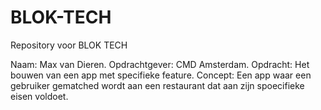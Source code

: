 # BLOK-TECH
Repository voor BLOK TECH

Naam: Max van Dieren.
Opdrachtgever: CMD Amsterdam.
Opdracht: Het bouwen van een app met specifieke feature.
Concept: Een app waar een gebruiker gematched wordt aan een restaurant dat aan zijn spoecifieke eisen voldoet.
